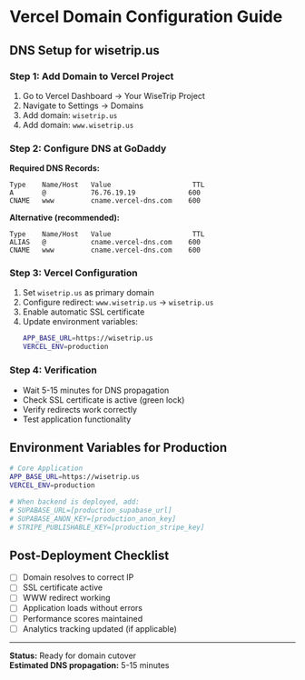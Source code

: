 # Vercel Domain Configuration Guide

## DNS Setup for wisetrip.us

### Step 1: Add Domain to Vercel Project
1. Go to Vercel Dashboard → Your WiseTrip Project
2. Navigate to Settings → Domains
3. Add domain: `wisetrip.us`
4. Add domain: `www.wisetrip.us`

### Step 2: Configure DNS at GoDaddy

**Required DNS Records:**
```
Type    Name/Host   Value                    TTL
A       @           76.76.19.19             600
CNAME   www         cname.vercel-dns.com    600
```

**Alternative (recommended):**
```
Type    Name/Host   Value                    TTL  
ALIAS   @           cname.vercel-dns.com    600
CNAME   www         cname.vercel-dns.com    600
```

### Step 3: Vercel Configuration
1. Set `wisetrip.us` as primary domain
2. Configure redirect: `www.wisetrip.us` → `wisetrip.us`
3. Enable automatic SSL certificate
4. Update environment variables:
   ```bash
   APP_BASE_URL=https://wisetrip.us
   VERCEL_ENV=production
   ```

### Step 4: Verification
- Wait 5-15 minutes for DNS propagation
- Check SSL certificate is active (green lock)
- Verify redirects work correctly
- Test application functionality

## Environment Variables for Production

```bash
# Core Application
APP_BASE_URL=https://wisetrip.us
VERCEL_ENV=production

# When backend is deployed, add:
# SUPABASE_URL=[production_supabase_url]
# SUPABASE_ANON_KEY=[production_anon_key]
# STRIPE_PUBLISHABLE_KEY=[production_stripe_key]
```

## Post-Deployment Checklist
- [ ] Domain resolves to correct IP
- [ ] SSL certificate active
- [ ] WWW redirect working
- [ ] Application loads without errors
- [ ] Performance scores maintained
- [ ] Analytics tracking updated (if applicable)

---
**Status:** Ready for domain cutover  
**Estimated DNS propagation:** 5-15 minutes